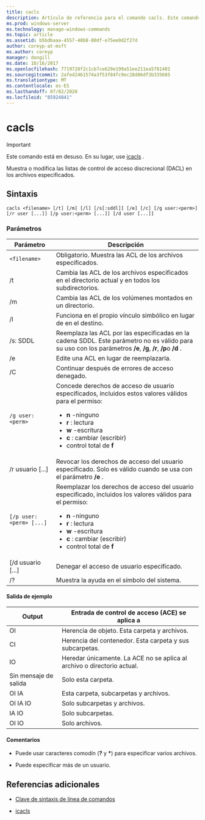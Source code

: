 ```yaml
---
title: cacls
description: Artículo de referencia para el comando cacls. Este comando está en desuso y no se garantiza que se admita en versiones futuras de Windows.
ms.prod: windows-server
ms.technology: manage-windows-commands
ms.topic: article
ms.assetid: b5bdbaaa-4557-48b8-80df-e75ee0d2f27d
author: coreyp-at-msft
ms.author: coreyp
manager: dongill
ms.date: 10/16/2017
ms.openlocfilehash: 7719728f2c1cb7ce629e199a51ee211ea5781401
ms.sourcegitcommit: 2afed2461574a3f53f84fc9ec28d86df3b335685
ms.translationtype: MT
ms.contentlocale: es-ES
ms.lasthandoff: 07/02/2020
ms.locfileid: "85924841"
---
```

# <a name="cacls"></a>cacls

>[!IMPORTANT]
> Este comando está en desuso. En su lugar, use [icacls](icacls.md) .

Muestra o modifica las listas de control de acceso discrecional (DACL) en los archivos especificados.

## <a name="syntax"></a>Sintaxis

```
cacls <filename> [/t] [/m] [/l] [/s[:sddl]] [/e] [/c] [/g user:<perm>] [/r user [...]] [/p user:<perm> [...]] [/d user [...]]
```

### <a name="parameters"></a>Parámetros

| Parámetro | Descripción |
| --------- | ----------- |
| `<filename>` | Obligatorio. Muestra las ACL de los archivos especificados. |
| /t | Cambia las ACL de los archivos especificados en el directorio actual y en todos los subdirectorios. |
| /m | Cambia las ACL de los volúmenes montados en un directorio. |
| /l | Funciona en el propio vínculo simbólico en lugar de en el destino. |
| /s: SDDL | Reemplaza las ACL por las especificadas en la cadena SDDL. Este parámetro no es válido para su uso con los parámetros **/e**, **/g**, **/r**, **/p**o **/d** . |
| /e | Edite una ACL en lugar de reemplazarla. |
| /C | Continuar después de errores de acceso denegado. |
| `/g user:<perm>` | Concede derechos de acceso de usuario especificados, incluidos estos valores válidos para el permiso:<ul><li>**n** -ninguno</li><li>**r** : lectura</li><li>**w** -escritura</li><li>**c** : cambiar (escribir)</li><li>control total de **f**</li></ul> |
| /r usuario [...] | Revocar los derechos de acceso del usuario especificado. Solo es válido cuando se usa con el parámetro **/e** . |
| `[/p user:<perm> [...]` | Reemplazar los derechos de acceso del usuario especificado, incluidos los valores válidos para el permiso:<ul><li>**n** -ninguno</li><li>**r** : lectura</li><li>**w** -escritura</li><li>**c** : cambiar (escribir)</li><li>control total de **f**</li></ul> |
| [/d usuario [...] | Denegar el acceso de usuario especificado. |
| /? | Muestra la ayuda en el símbolo del sistema. |

#### <a name="sample-output"></a>Salida de ejemplo

| Output | Entrada de control de acceso (ACE) se aplica a |
-------- | ------------------------------------- |
| OI | Herencia de objeto. Esta carpeta y archivos. |
| CI | Herencia del contenedor. Esta carpeta y sus subcarpetas. |
| IO | Heredar únicamente. La ACE no se aplica al archivo o directorio actual. |
| Sin mensaje de salida | Solo esta carpeta. |
| OI IA | Esta carpeta, subcarpetas y archivos. |
| OI IA IO | Solo subcarpetas y archivos. |
| IA IO | Solo subcarpetas. |
| OI IO | Solo archivos. |

#### <a name="remarks"></a>Comentarios

- Puede usar caracteres comodín (**?** y **&#42;**) para especificar varios archivos.

- Puede especificar más de un usuario.

## <a name="additional-references"></a>Referencias adicionales

- [Clave de sintaxis de línea de comandos](command-line-syntax-key.md)

- [icacls](icacls.md)
